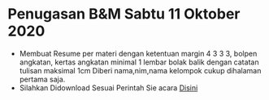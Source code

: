 # Penugasan B&M Sabtu 11 Oktober 2020
- Membuat Resume per materi dengan ketentuan margin 4 3 3 3, bolpen angkatan, kertas angkatan minimal 1 lembar bolak balik dengan catatan tulisan maksimal 1cm Diberi nama,nim,nama kelompok cukup dihalaman pertama saja. 
- Silahkan Didownload Sesuai Perintah Sie acara [Disini](../asset/himatif.rar)